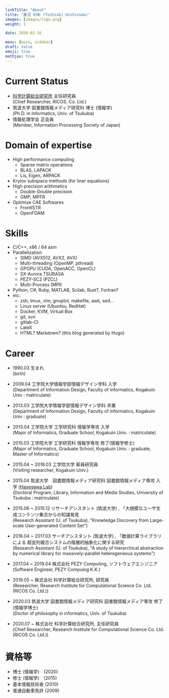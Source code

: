 ```yaml
---
linkTitle: "About"
title: "菱沼 利彰 (Toshiaki Hishinuma)"
images: [images/logo.png]
weight: 1

date: 2020-02-16

menu: {main, sidebar}
draft: false
emoji: true
mathjax: true
---
```


# Current Status
* [科学計算総合研究所][3] 主任研究員\
	(Chief Researcher, RICOS. Co. Ltd.)
* 筑波大学 図書館情報メディア研究科 博士 (情報学) \
	(Ph.D. in Informatics, Univ. of Tsukuba)
* 情報処理学会 正会員\
   	(Member, Information Processing Society of Japan)

# Domain of expertise
* High performance computing
	* Sparse matrix operations
	* BLAS, LAPACK
	* Lis, Eigen, ARPACK
* Krylov subspace methods (for liner equations)
* High precision arithmetics
	* Double-Double precision
	* GMP, MPFR
* Optimize CAE Softwares
	* FrontISTR
	* OpenFOAM

# Skills
* C/C++, x86 / 64 asm
* Parallelization
	* SIMD (AVX512, AVX2, AVX)
	* Multi-threading (OpenMP, pthread)
	* GPGPU (CUDA, OpenACC, OpenCL)
	* SX-Aurora TSUBASA
	* PEZY-SC2 (PZCL)
	* Multi-Process (MPI)
* Python, C#, Ruby, MATLAB, Scilab, Rust?, Fortran?
* etc:
	* zsh, tmux, vim, gnuplot, makefile, awk, sed...
	* Linux server (Ubuntsu, RedHat)
	* Docker, KVM, Virtual Box
	* git, svn
	* gitlab-CI
	* LateX
	* HTML? Markdown? (this blog generated by Hugo)


# Career
* 1990.03 生まれ\
(birth)

* 2009.04 工学院大学情報学部情報デザイン学科 入学\
(Department of Information Design, Faculty of informatics, Kogakuin Univ : matriculate)
* 2013.03 工学院大学情報学部情報デザイン学科 卒業\
(Department of Information Design, Faculty of informatics, Kogakuin Univ : graduate)

* 2013.04 工学院大学 工学研究科 情報学専攻 入学\
(Major of Informatics, Graduate School, Kogakuin Univ. : matriculate)
* 2015.03 工学院大学 工学研究科 情報学専攻 修了(情報学修士)\
(Major of Informatics, Graduate School, Kogakuin Univ. : graduate, Master of Informatics)

* 2015.04 ~ 2018.03 工学院大学 客員研究員\
(Visiting researcher, Kogakuin Univ.)

* 2015.04 筑波大学　図書館情報メディア研究科 図書館情報メディア専攻 入学 ([Hasegawa Lab][2])\
(Doctoral Program, Library, Information and Media Studies, University of Tsukuba : matriculate)
* 2015.06 ~ 2015.12 リサーチアシスタント (筑波大学) , 「大規模なユーザ生成コンテンツ集合からの知識発見\
(Research Assistant (U. of Tsukuba), "Knowledge Discovery from Large-scale User-generated Content Set")
* 2016.04 ~ 2017.03 サーチアシスタント (筑波大学) , 「数値計算ライブラリによる 超並列複合システムの階層的抽象化に関する研究\
(Research Assistant (U. of Tsukuba), "A study of hierarchical abstraction by numerical library for massively-parallel heterogeneous systems")

* 2017.04 ~ 2019.04 株式会社 PEZY Computing, ソフトウェアエンジニア\
(Software Engineer, PEZY Compuing K.K.)
* 2019.05 ~ 株式会社 科学計算総合研究所, 研究員\
(Researcher, Research Institute for Computational Science Co. Ltd. (RICOS Co. Ltd.))

* 2020.03 筑波大学 図書館情報メディア研究科 図書館情報メディア専攻 修了(情報学博士)\
(Doctor of philosophy in informatics, Univ. of Tsukuba)

* 2020.07 ~ 株式会社 科学計算総合研究所, 主任研究員\
(Chief Researcher, Research Institute for Computational Science Co. Ltd. (RICOS Co. Ltd.))

# 資格等
* 博士 (情報学)　(2020)
* 修士 (情報学)　(2015)
* 基本情報技術者 (2010)
* 普通自動車免許 (2009)

[1]: http://hpcl.info.kogakuin.ac.jp/
[2]: https://tgosros.wixsite.com/hasegawaken
[3]: https://www.ricos.co.jp/
